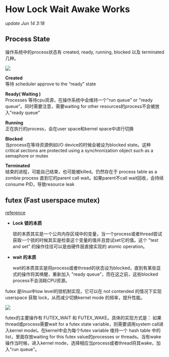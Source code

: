 # How Lock Wait Awake Works

_update Jun 14 3:18_

## Process State

操作系统中的process状态有 created, ready, running, blocked 以及 terminated 几种。

![](https://upload.wikimedia.org/wikipedia/commons/thumb/8/83/Process_states.svg/800px-Process_states.svg.png)

**Created**  
等待 scheduler approve to the “ready” state

**Ready\( Waiting \)**  
Processes 等待cpu资源，在操作系统中会维持一个"run queue" or "ready queue"。同时需要注意，需要waiting for other resources的process不会被放入"ready queue"

**Running**  
正在执行的process，会在user space和kernel space中进行切换

**Blocked**  
当process在等待资源例如I/O device的时候会被设为blocked state。这种critical sections are protected using a synchronization object such as a semaphore or mutex

**Terminated**  
结束的进程，可能自己结束，也可能被killed。仍然存在于 process table as a zombie process 直到它的parent call wait。如果parent不call wait回收，会持续consume PID，导致resource leak

## futex \(Fast userspace mutex\)

[reference](https://eli.thegreenplace.net/2018/basics-of-futexes/)

* **Lock 锁的本质**

  锁的本质其实是一个公共内存区域中的变量，当一个process或者thread尝试获取一个锁的时候其实是检查这个变量的值并且尝试set它的值。这个 "test and set" 的操作往往可以是由硬件层直接实现的 atomic operation。

* **wait 的本质**

  wait的本质其实是将process或者thread的状态设为blocked，直到有某些显式的操作将其唤醒，重新加入 "ready queue"，而在这之前，这些blocked process不会消耗CPU资源。

futex 是linux中low level的锁机制实现，它可以在 not contended 的情况下实现 userspace 获取 lock，从而减少切换kernel mode 的频率，提升性能。

![](https://static.lwn.net/images/ns/kernel/dvh-futexes.png)

futex的主要操作有 FUTEX\_WAIT 和 FUTEX\_WAKE。具体的实现方式是： 如果thread或process需要wait for a futex state variable，则需要调用system call进入kernel model。在kernel中会为每个futex variable 维持一个 hash table 中的list，里面存放waiting for this futex value的processes or threads。当有wake操作当时候，进入kernel mode，选择相应当process或者thread将其wake，加入"run queue"。


